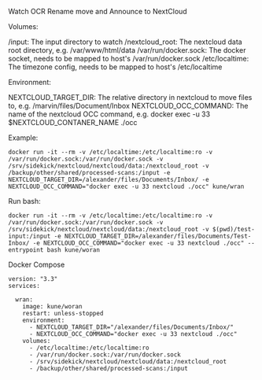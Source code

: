 Watch OCR Rename move and Announce to NextCloud

Volumes: 

/input: The input directory to watch
/nextcloud_root: The nextcloud data root directory, e.g. /var/www/html/data
/var/run/docker.sock: The docker socket, needs to be mapped to host's /var/run/docker.sock
/etc/localtime: The timezone config, needs to be mapped to host's /etc/localtime

Environment: 

NEXTCLOUD_TARGET_DIR: The relative directory in nextcloud to move files to, e.g. /marvin/files/Document/Inbox
NEXTCLOUD_OCC_COMMAND: The name of the nextcloud OCC command, e.g. docker exec -u 33 $NEXTCLOUD_CONTANER_NAME ./occ


Example: 

```
docker run -it --rm -v /etc/localtime:/etc/localtime:ro -v /var/run/docker.sock:/var/run/docker.sock -v /srv/sidekick/nextcloud/nextcloud/data:/nextcloud_root -v /backup/other/shared/processed-scans:/input -e NEXTCLOUD_TARGET_DIR=/alexander/files/Documents/Inbox/ -e NEXTCLOUD_OCC_COMMAND="docker exec -u 33 nextcloud ./occ" kune/wran
```

Run bash: 
```
docker run -it --rm -v /etc/localtime:/etc/localtime:ro -v /var/run/docker.sock:/var/run/docker.sock -v /srv/sidekick/nextcloud/nextcloud/data:/nextcloud_root -v $(pwd)/test-input:/input -e NEXTCLOUD_TARGET_DIR=/alexander/files/Documents/Test-Inbox/ -e NEXTCLOUD_OCC_COMMAND="docker exec -u 33 nextcloud ./occ" --entrypoint bash kune/woran
```

Docker Compose

```
version: "3.3"
services:

  wran: 
    image: kune/woran
    restart: unless-stopped
    environment:
      - NEXTCLOUD_TARGET_DIR="/alexander/files/Documents/Inbox/"
      - NEXTCLOUD_OCC_COMMAND="docker exec -u 33 nextcloud ./occ"
    volumes:
      - /etc/localtime:/etc/localtime:ro
      - /var/run/docker.sock:/var/run/docker.sock
      - /srv/sidekick/nextcloud/nextcloud/data:/nextcloud_root
      - /backup/other/shared/processed-scans:/input
```

